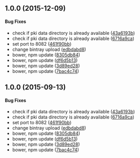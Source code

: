 <a name="1.0.0"></a>
## 1.0.0  (2015-12-09)


#### Bug Fixes

* check if pki data directory is already available ([43a6193b](https://github.com/yafraorg/yapki/commit/43a6193bbf49c37998f68e3763e93fa9f790ba45))
* check if pki data directory is already available ([6716a9ca](https://github.com/yafraorg/yapki/commit/6716a9caa1055a6710761f37c7c48dc0e5d3bea2))
* set port to 8082 ([461f90bb](https://github.com/yafraorg/yapki/commit/461f90bbb94d7fff3476c1af5291118f424164c9))
* change bintray upload ([edbdabd8](https://github.com/yafraorg/yapki/commit/edbdabd87f1ed016a0d03fe90570605a6dfe151a))
* bower, npm update ([8305db84](https://github.com/yafraorg/yapki/commit/8305db8424d8ce236619ae7b4eb2e7b0d997761f))
* bower, npm update ([df6d5b13](https://github.com/yafraorg/yapki/commit/df6d5b13836273d40f4016fea2b61bd85f6b7643))
* bower, npm update ([3d89ed28](https://github.com/yafraorg/yapki/commit/3d89ed284a0ab695b64ba50b4b19faedefc25693))
* bower, npm update ([7bac4c74](https://github.com/yafraorg/yapki/commit/7bac4c74c5170a5470715d655b37e56e705da0b4))


<a name="1.0.0"></a>
## 1.0.0  (2015-09-13)


#### Bug Fixes

* check if pki data directory is already available ([43a6193b](https://github.com/yafraorg/yapki/commit/43a6193bbf49c37998f68e3763e93fa9f790ba45))
* check if pki data directory is already available ([6716a9ca](https://github.com/yafraorg/yapki/commit/6716a9caa1055a6710761f37c7c48dc0e5d3bea2))
* set port to 8082 ([461f90bb](https://github.com/yafraorg/yapki/commit/461f90bbb94d7fff3476c1af5291118f424164c9))
* change bintray upload ([edbdabd8](https://github.com/yafraorg/yapki/commit/edbdabd87f1ed016a0d03fe90570605a6dfe151a))
* bower, npm update ([8305db84](https://github.com/yafraorg/yapki/commit/8305db8424d8ce236619ae7b4eb2e7b0d997761f))
* bower, npm update ([df6d5b13](https://github.com/yafraorg/yapki/commit/df6d5b13836273d40f4016fea2b61bd85f6b7643))
* bower, npm update ([3d89ed28](https://github.com/yafraorg/yapki/commit/3d89ed284a0ab695b64ba50b4b19faedefc25693))
* bower, npm update ([7bac4c74](https://github.com/yafraorg/yapki/commit/7bac4c74c5170a5470715d655b37e56e705da0b4))
